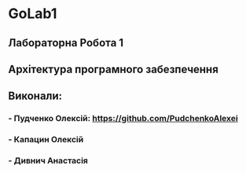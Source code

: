 # GoLab1

## Лабораторна Робота 1 
## Архітектура програмного забезпечення

## Виконали:

### - Пудченко Олексій: https://github.com/PudchenkoAlexei
### - Капацин Олексій 
### - Дивнич Анастасія